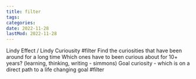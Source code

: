 ```yaml
---
title: filter
tags:
categories:
date: 2022-11-28
lastMod: 2022-11-28
---
```

Lindy Effect / Lindy Curiousity #filter
Find the curiosities that have been around for a long time
Which ones have to been curious about for 10+ years? (learning, thinking, writing - simmons)
Goal curiosity - which is on a direct path to a life changing goal #filter